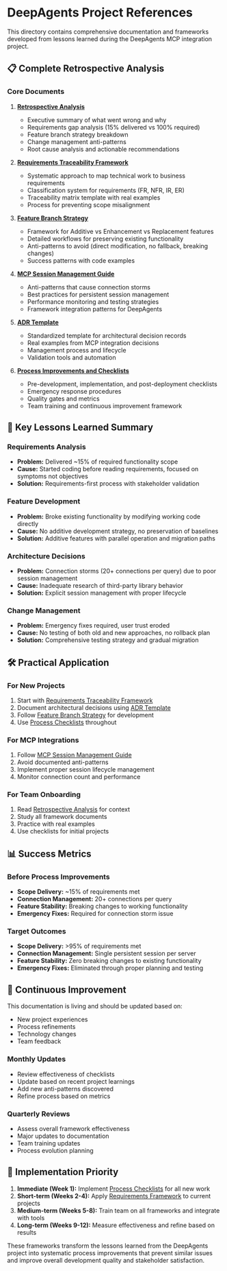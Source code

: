# DeepAgents Project References

This directory contains comprehensive documentation and frameworks developed from lessons learned during the DeepAgents MCP integration project.

## 📋 Complete Retrospective Analysis

### Core Documents

1. **[Retrospective Analysis](./retrospective-analysis.md)**
   - Executive summary of what went wrong and why
   - Requirements gap analysis (15% delivered vs 100% required)
   - Feature branch strategy breakdown
   - Change management anti-patterns
   - Root cause analysis and actionable recommendations

2. **[Requirements Traceability Framework](./requirements-traceability-framework.md)**
   - Systematic approach to map technical work to business requirements
   - Classification system for requirements (FR, NFR, IR, ER)
   - Traceability matrix template with real examples
   - Process for preventing scope misalignment

3. **[Feature Branch Strategy](./feature-branch-strategy.md)**
   - Framework for Additive vs Enhancement vs Replacement features
   - Detailed workflows for preserving existing functionality
   - Anti-patterns to avoid (direct modification, no fallback, breaking changes)
   - Success patterns with code examples

4. **[MCP Session Management Guide](./mcp-session-management-guide.md)**
   - Anti-patterns that cause connection storms
   - Best practices for persistent session management
   - Performance monitoring and testing strategies
   - Framework integration patterns for DeepAgents

5. **[ADR Template](./adr-template.md)**
   - Standardized template for architectural decision records
   - Real examples from MCP integration decisions
   - Management process and lifecycle
   - Validation tools and automation

6. **[Process Improvements and Checklists](./process-improvements-checklists.md)**
   - Pre-development, implementation, and post-deployment checklists
   - Emergency response procedures
   - Quality gates and metrics
   - Team training and continuous improvement framework

## 🎯 Key Lessons Learned Summary

### Requirements Analysis
- **Problem:** Delivered ~15% of required functionality scope
- **Cause:** Started coding before reading requirements, focused on symptoms not objectives
- **Solution:** Requirements-first process with stakeholder validation

### Feature Development
- **Problem:** Broke existing functionality by modifying working code directly
- **Cause:** No additive development strategy, no preservation of baselines
- **Solution:** Additive features with parallel operation and migration paths

### Architecture Decisions
- **Problem:** Connection storms (20+ connections per query) due to poor session management
- **Cause:** Inadequate research of third-party library behavior
- **Solution:** Explicit session management with proper lifecycle

### Change Management
- **Problem:** Emergency fixes required, user trust eroded
- **Cause:** No testing of both old and new approaches, no rollback plan
- **Solution:** Comprehensive testing strategy and gradual migration

## 🛠️ Practical Application

### For New Projects
1. Start with [Requirements Traceability Framework](./requirements-traceability-framework.md)
2. Document architectural decisions using [ADR Template](./adr-template.md)
3. Follow [Feature Branch Strategy](./feature-branch-strategy.md) for development
4. Use [Process Checklists](./process-improvements-checklists.md) throughout

### For MCP Integrations
1. Follow [MCP Session Management Guide](./mcp-session-management-guide.md)
2. Avoid documented anti-patterns
3. Implement proper session lifecycle management
4. Monitor connection count and performance

### For Team Onboarding
1. Read [Retrospective Analysis](./retrospective-analysis.md) for context
2. Study all framework documents
3. Practice with real examples
4. Use checklists for initial projects

## 📊 Success Metrics

### Before Process Improvements
- **Scope Delivery:** ~15% of requirements met
- **Connection Management:** 20+ connections per query
- **Feature Stability:** Breaking changes to working functionality
- **Emergency Fixes:** Required for connection storm issue

### Target Outcomes
- **Scope Delivery:** >95% of requirements met
- **Connection Management:** Single persistent session per server
- **Feature Stability:** Zero breaking changes to existing functionality
- **Emergency Fixes:** Eliminated through proper planning and testing

## 🔄 Continuous Improvement

This documentation is living and should be updated based on:
- New project experiences
- Process refinements
- Technology changes
- Team feedback

### Monthly Updates
- Review effectiveness of checklists
- Update based on recent project learnings
- Add new anti-patterns discovered
- Refine process based on metrics

### Quarterly Reviews
- Assess overall framework effectiveness
- Major updates to documentation
- Team training updates
- Process evolution planning

## 🎯 Implementation Priority

1. **Immediate (Week 1):** Implement [Process Checklists](./process-improvements-checklists.md) for all new work
2. **Short-term (Weeks 2-4):** Apply [Requirements Framework](./requirements-traceability-framework.md) to current projects
3. **Medium-term (Weeks 5-8):** Train team on all frameworks and integrate with tools
4. **Long-term (Weeks 9-12):** Measure effectiveness and refine based on results

These frameworks transform the lessons learned from the DeepAgents project into systematic process improvements that prevent similar issues and improve overall development quality and stakeholder satisfaction.